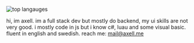 ![top langauges](https://github-readme-stats.vercel.app/api/top-langs?username=axellse&show_icons=true&theme=transparent)

hi, im axell. im a full stack dev but mostly do backend, my ui skills are not very good. i mostly code in js but i know c#, luau and some visual basic. fluent in english and swedish.
reach me: mail@axell.me
